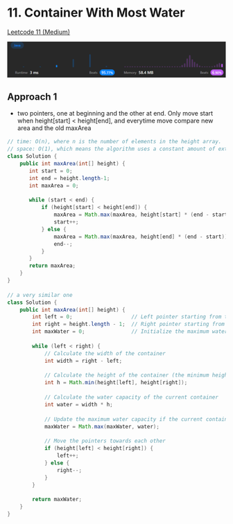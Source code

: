 # 11. Container With Most Water

[Leetcode 11 (Medium)][11]

[11]: https://leetcode.com/problems/container-with-most-water/description/?envType=study-plan-v2&envId=leetcode-75

![Alt text](image-1.png)

## Approach 1
- two pointers, one at beginning and the other at end. Only move start when height[start] < height[end], and everytime move compare new area and the old maxArea

```java
// time: O(n), where n is the number of elements in the height array. 
// space: O(1), which means the algorithm uses a constant amount of extra space regardless of the input size. 
class Solution {
    public int maxArea(int[] height) {
       int start = 0;
       int end = height.length-1;
       int maxArea = 0;

       while (start < end) {
           if (height[start] < height[end]) {
               maxArea = Math.max(maxArea, height[start] * (end - start));
               start++;
           } else {
               maxArea = Math.max(maxArea, height[end] * (end - start));
               end--;
           }
       }
       return maxArea;
    }
}

// a very similar one
class Solution {
    public int maxArea(int[] height) {
        int left = 0;                   // Left pointer starting from the leftmost edge
        int right = height.length - 1;  // Right pointer starting from the rightmost edge
        int maxWater = 0;               // Initialize the maximum water capacity
        
        while (left < right) {
            // Calculate the width of the container
            int width = right - left;
            
            // Calculate the height of the container (the minimum height between the two lines)
            int h = Math.min(height[left], height[right]);
            
            // Calculate the water capacity of the current container
            int water = width * h;
            
            // Update the maximum water capacity if the current container holds more water
            maxWater = Math.max(maxWater, water);
            
            // Move the pointers towards each other
            if (height[left] < height[right]) {
                left++;
            } else {
                right--;
            }
        }
        
        return maxWater;
    }
}
```
